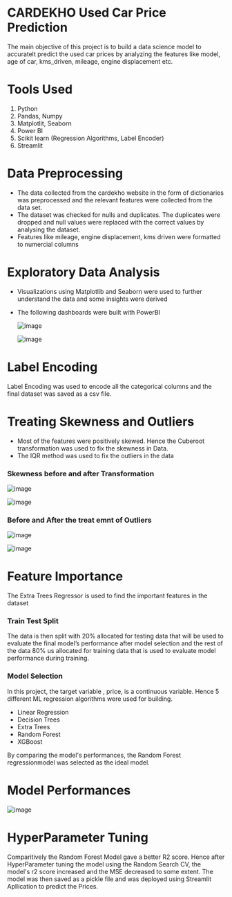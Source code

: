 # CARDEKHO Used Car Price Prediction
The main objective of this project is to build a data science model to accuratelt predict the used car prices by analyzing the features like model, age of car, kms_driven, mileage, engine displacement etc.
# Tools Used
1. Python
2. Pandas, Numpy
3. Matplotlit, Seaborn
4. Power BI
5. Scikit learn (Regression Algorithms, Label Encoder)
6. Streamlit
# Data Preprocessing
* The data collected from the cardekho website in the form of dictionaries was preprocessed and the relevant features were collected from the data set.
* The dataset was checked for nulls and duplicates. The duplicates were dropped and null values were replaced with the correct values by analysing the dataset.
* Features like mileage, engine displacement, kms driven were formatted to numercial columns
# Exploratory Data Analysis 
* Visualizations using Matplotlib and Seaborn were used to further understand the data and some insights were derived
* The following dashboards were built with PowerBI
  
  ![image](https://github.com/NiloferMubeen/Project8---Car_Price_Prediction-CARSDEKHO-/assets/143819770/c9594783-3072-4c6a-9fc8-23db967a9e26)

  
  ![image](https://github.com/NiloferMubeen/Project8---Car_Price_Prediction-CARSDEKHO-/assets/143819770/45ad6809-3b1d-4f5d-88fb-8e11bc7e6bda)
# Label Encoding
Label Encoding was used to encode all the categorical columns and the final dataset was saved as a csv file.
# Treating Skewness and Outliers
* Most of the features were positively skewed. Hence the Cuberoot transformation was used to fix the skewness in Data.
* The IQR method was used to fix the outliers in the data
### Skewness before and after Transformation
![image](https://github.com/NiloferMubeen/Project8---Car_Price_Prediction-CARSDEKHO-/assets/143819770/8ee51c79-23e4-4ca1-9e0a-c60a453a407e)

![image](https://github.com/NiloferMubeen/Project8---Car_Price_Prediction-CARSDEKHO-/assets/143819770/5903e096-dca1-45e2-854e-492e16f9f729)

### Before and After the treat emnt of Outliers
![image](https://github.com/NiloferMubeen/Project8---Car_Price_Prediction-CARSDEKHO-/assets/143819770/224ee59f-691c-4ecb-9c1a-eaff07a9644c)

![image](https://github.com/NiloferMubeen/Project8---Car_Price_Prediction-CARSDEKHO-/assets/143819770/4a2f802b-e29a-4fc9-92b8-d274de0fc7f5)

# Feature Importance
The Extra Trees Regressor is used to find the important features in the dataset
### Train Test Split
The data is then split with 20% allocated for testing data that will be used to evaluate the final model’s performance after model selection and the rest of the data 80% us allocated for training data that is used to evaluate model performance during training.
### Model Selection
In this project, the target variable , price, is a continuous variable. Hence 5 different ML regression algorithms were used for building.
* Linear Regression
* Decision Trees
* Extra Trees 
* Random Forest
* XGBoost

By comparing the model's performances, the Random Forest regressionmodel was selected as the ideal model. 
# Model Performances
![image](https://github.com/NiloferMubeen/Project8---Car_Price_Prediction-CARSDEKHO-/assets/143819770/fb9a036d-ba6a-4853-ba2e-4531766947ab)

# HyperParameter Tuning
Comparitively the Random Forest Model gave a better R2 score. Hence after HyperParameter tuning the model using the Random Search CV, the model's r2 score increased and the MSE decreased to some extent. The model was then saved as a pickle file and was deployed using Streamlit Apllication to predict the Prices.
  
